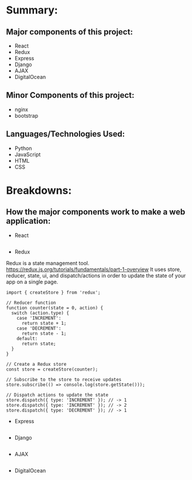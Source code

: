 # Summary:

## Major components of this project:

- React
- Redux
- Express
- Django
- AJAX
- DigitalOcean

## Minor Components of this project:

- nginx
- bootstrap

## Languages/Technologies Used:

- Python
- JavaScript
- HTML
- CSS

# Breakdowns:

## How the major components work to make a web application:

- React
```

```
- Redux

Redux is a state management tool.  https://redux.js.org/tutorials/fundamentals/part-1-overview
It uses store, reducer, state, ui, and dispatch/actions in order to update the state of your app on a single page.

```
import { createStore } from 'redux';

// Reducer function
function counter(state = 0, action) {
  switch (action.type) {
    case 'INCREMENT':
      return state + 1;
    case 'DECREMENT':
      return state - 1;
    default:
      return state;
  }
}

// Create a Redux store
const store = createStore(counter);

// Subscribe to the store to receive updates
store.subscribe(() => console.log(store.getState()));

// Dispatch actions to update the state
store.dispatch({ type: 'INCREMENT' }); // -> 1
store.dispatch({ type: 'INCREMENT' }); // -> 2
store.dispatch({ type: 'DECREMENT' }); // -> 1
```
- Express
```
```
- Django
```
```
- AJAX
```
```
- DigitalOcean
```
```
